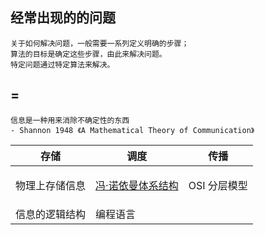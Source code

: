 ## 经常出现的的问题

```
关于如何解决问题，一般需要一系列定义明确的步骤；
算法的目标是确定这些步骤，由此来解决问题。
特定问题通过特定算法来解决。
```

## =

```
信息是一种用来消除不确定性的东西
- Shannon 1948 《A Mathematical Theory of Communication》
```

<table>
  <thead>
    <tr>
      <th>存储</th>
      <th>调度</th>
      <th>传播</th>
    </tr>
  </thead>
  <tbody>
    <tr>
      <td>物理上存储信息</td>
      <td>

[冯·诺依曼体系结构](https://github.com/ChristmasIn2015/books/blob/main/store/von_neumann_architecture.md)

  </td>
  <td>OSI 分层模型</td>
</tr>
<tr>
<td>信息的逻辑结构</td>
<td>编程语言</td>
<td></td>
</tr>

  </tbody>
</table>
